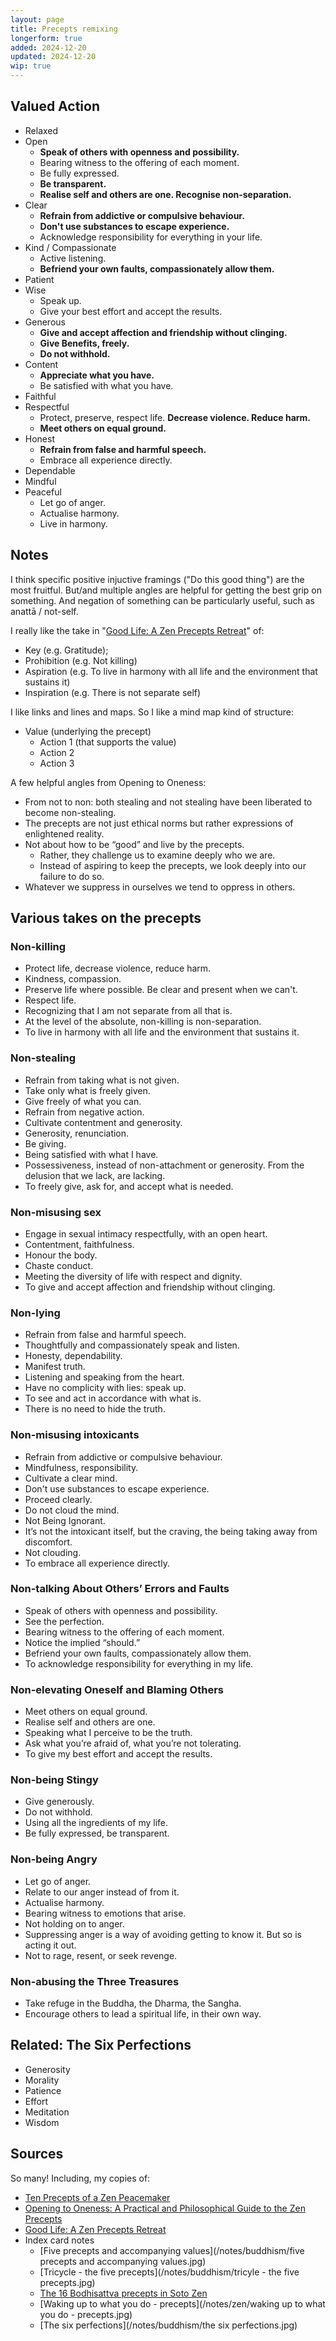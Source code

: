 ```yaml
---
layout: page
title: Precepts remixing
longerform: true
added: 2024-12-20
updated: 2024-12-20
wip: true
---
```


## Valued Action

- Relaxed
- Open
    - **Speak of others with openness and possibility.**
    - Bearing witness to the offering of each moment.
    - Be fully expressed.
    - **Be transparent.**
    - **Realise self and others are one. Recognise non-separation.**
- Clear
    - **Refrain from addictive or compulsive behaviour.**
    - **Don't use substances to escape experience.**
    - Acknowledge responsibility for everything in your life.
- Kind / Compassionate
    - Active listening.
    - **Befriend your own faults, compassionately allow them.**
- Patient
- Wise
    - Speak up.
    - Give your best effort and accept the results.
- Generous
    - **Give and accept affection and friendship without clinging.**
    - **Give Benefits, freely.**
    - **Do not withhold.**
- Content
    - **Appreciate what you have.**
    - Be satisfied with what you have.
- Faithful
- Respectful
    - Protect, preserve, respect life. **Decrease violence. Reduce harm.**
    - **Meet others on equal ground.**
- Honest
    - **Refrain from false and harmful speech.**
    - Embrace all experience directly.
- Dependable
- Mindful
- Peaceful
    - Let go of anger.
    - Actualise harmony.
    - Live in harmony.

## Notes

I think specific positive injuctive framings ("Do this good thing") are the most fruitful. But/and multiple angles are helpful for getting the best grip on something. And negation of something can be particularly useful, such as anattā / not-self.

I really like the take in "[Good Life: A Zen Precepts Retreat](/thinking/zen/good-life-a-zen-precepts-retreat/)" of:

- Key (e.g. Gratitude); 
- Prohibition (e.g. Not killing)
- Aspiration (e.g. To live in harmony with all life and the environment that sustains it)
- Inspiration (e.g. There is not separate self)

I like links and lines and maps. So I like a mind map kind of structure:

- Value (underlying the precept)
    - Action 1 (that supports the value)
    - Action 2
    - Action 3

A few helpful angles from Opening to Oneness:

- From not to non: both stealing and not stealing have been liberated to become non-stealing.
- The precepts are not just ethical norms but rather expressions of enlightened reality.
- Not about how to be “good” and live by the precepts.
    - Rather, they challenge us to examine deeply who we are.
    - Instead of aspiring to keep the precepts, we look deeply into our failure to do so.
- Whatever we suppress in ourselves we tend to oppress in others.

## Various takes on the precepts

### Non-killing

- Protect life, decrease violence, reduce harm.
- Kindness, compassion.
- Preserve life where possible. Be clear and present when we can't.
- Respect life.
- Recognizing that I am not separate from all that is.
- At the level of the absolute, non-killing is non-separation.
- To live in harmony with all life and the environment that sustains it.

### Non-stealing

- Refrain from taking what is not given.
- Take only what is freely given.
- Give freely of what you can.
- Refrain from negative action.
- Cultivate contentment and generosity.
- Generosity, renunciation.
- Be giving.
- Being satisfied with what I have.
- Possessiveness, instead of non-attachment or generosity. From the delusion that we lack, are lacking.
- To freely give, ask for, and accept what is needed.

### Non-misusing sex

- Engage in sexual intimacy respectfully, with an open heart.
- Contentment, faithfulness.
- Honour the body.
- Chaste conduct.
- Meeting the diversity of life with respect and dignity.
- To give and accept affection and friendship without clinging.

### Non-lying

- Refrain from false and harmful speech.
- Thoughtfully and compassionately speak and listen.
- Honesty, dependability.
- Manifest truth.
- Listening and speaking from the heart.
- Have no complicity with lies: speak up.
- To see and act in accordance with what is.
- There is no need to hide the truth.

### Non-misusing intoxicants

- Refrain from addictive or compulsive behaviour.
- Mindfulness, responsibility.
- Cultivate a clear mind.
- Don't use substances to escape experience.
- Proceed clearly.
- Do not cloud the mind.
- Not Being Ignorant.
- It’s not the intoxicant itself, but the craving, the being taking away from discomfort.
- Not clouding.
- To embrace all experience directly.

### Non-talking About Others’ Errors and Faults

- Speak of others with openness and possibility.
- See the perfection.
- Bearing witness to the offering of each moment.
- Notice the implied “should.”
- Befriend your own faults, compassionately allow them.
- To acknowledge responsibility for everything in my life.

### Non-elevating Oneself and Blaming Others

- Meet others on equal ground.
- Realise self and others are one.
- Speaking what I perceive to be the truth.
- Ask what you’re afraid of, what you’re not tolerating.
- To give my best effort and accept the results.

### Non-being Stingy

- Give generously.
- Do not withhold.
- Using all the ingredients of my life.
- Be fully expressed, be transparent.

### Non-being Angry

- Let go of anger.
- Relate to our anger instead of from it.
- Actualise harmony.
- Bearing witness to emotions that arise.
- Not holding on to anger.
- Suppressing anger is a way of avoiding getting to know it. But so is acting it out.
- Not to rage, resent, or seek revenge.

### Non-abusing the Three Treasures

- Take refuge in the Buddha, the Dharma, the Sangha.
- Encourage others to lead a spiritual life, in their own way.

## Related: The Six Perfections

- Generosity
- Morality
- Patience
- Effort
- Meditation
- Wisdom

## Sources

So many! Including, my copies of:

- [Ten Precepts of a Zen Peacemaker](/thinking/zen-peacemakers-rule-and-precepts/#ten-precepts-of-a-zen-peacemaker)
- [Opening to Oneness: A Practical and Philosophical Guide to the Zen Precepts](/thinking/zen/opening-to-oneness/)
- [Good Life: A Zen Precepts Retreat](/thinking/zen/good-life-a-zen-precepts-retreat/)
- Index card notes
    - [Five precepts and accompanying values](/notes/buddhism/five precepts and accompanying values.jpg)
    - [Tricycle - the five precepts](/notes/buddhism/tricyle - the five precepts.jpg)
    - [The 16 Bodhisattva precepts in Soto Zen](/notes/zen/the%20sixteen%20bodhisattva%20precepts%20in%20soto%20zen.jpg)
    - [Waking up to what you do - precepts](/notes/zen/waking up to what you do - precepts.jpg)
    - [The six perfections](/notes/buddhism/the six perfections.jpg)